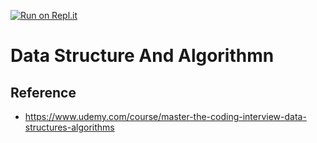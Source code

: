 [![Run on Repl.it](https://repl.it/badge/github/himanshugawari/DataStructureAndAlgorithmn)](https://repl.it/github/himanshugawari/DataStructureAndAlgorithmn)

# Data Structure And Algorithmn

## Reference 
- https://www.udemy.com/course/master-the-coding-interview-data-structures-algorithms
